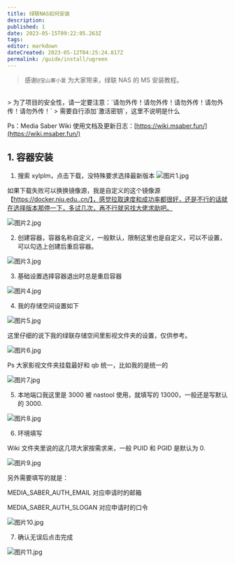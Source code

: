 ```yaml
---
title: 绿联NAS如何安装
description:
published: 1
date: 2023-05-15T09:22:05.263Z
tags:
editor: markdown
dateCreated: 2023-05-12T04:25:24.817Z
permalink: /guide/install/ugreen
---
```


> 感谢`@宝山寨小夏` 为大家带来，绿联 NAS 的 MS 安装教程。

<br>
> 为了项目的安全性，请一定要注意：`请勿外传！请勿外传！请勿外传！请勿外传！请勿外传！`
> 需要自行添加`激活密钥`，这里不说明是什么
<br>

Ps：Media Saber Wiki 使用文档及更新日志：[https://wiki.msaber.fun/](https://wiki.msaber.fun/)

## 1. 容器安装

1. 搜索 xylplm，点击下载，没特殊要求选择最新版本
   ![图片1.jpg](./ugreen_images/1.jpg)

如果下载失败可以换换镜像源，我是自定义的这个镜像源【https://docker.nju.edu..cn/】，感觉拉取速度和成功率都很好，还是不行的话就在选择版本那停一下，多试几次，再不行就另找大佬求助吧。

![图片2.jpg](./ugreen_images/2.jpg)

2. 创建容器，容器名称自定义，一般默认，限制这里也是自定义，可以不设置，可以勾选上创建后重启容器。

![图片3.jpg](./ugreen_images/3.jpg)

3. 基础设置选择容器退出时总是重启容器

![图片4.jpg](./ugreen_images/4.jpg)

4. 我的存储空间设置如下

![图片5.jpg](./ugreen_images/5.jpg)

这里仔细的说下我的绿联存储空间里影视文件夹的设置，仅供参考。

![图片6.jpg](./ugreen_images/6.jpg)

Ps 大家影视文件夹挂载最好和 qb 统一，比如我的是统一的

![图片7.jpg](./ugreen_images/7.jpg)

5. 本地端口我这里是 3000 被 nastool 使用，就填写的 13000，一般还是写默认的 3000.

![图片8.jpg](./ugreen_images/8.jpg)

6. 环境填写

Wiki 文件夹里说的这几项大家按需求来，一般 PUID 和 PGID 是默认为 0.

![图片9.jpg](./ugreen_images/9.jpg)

另外需要填写的就是：

MEDIA_SABER_AUTH_EMAIL 对应申请时的邮箱

MEDIA_SABER_AUTH_SLOGAN 对应申请时的口令

![图片10.jpg](./ugreen_images/10.jpg)

7. 确认无误后点击完成

![图片11.jpg](./ugreen_images/11.jpg)
